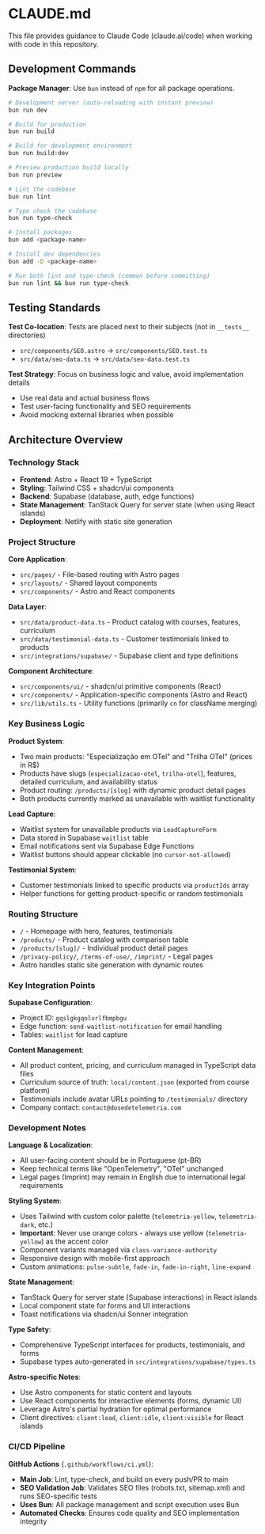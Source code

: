# CLAUDE.md

This file provides guidance to Claude Code (claude.ai/code) when working with code in this repository.

## Development Commands

**Package Manager**: Use `bun` instead of `npm` for all package operations.

```bash
# Development server (auto-reloading with instant preview)
bun run dev

# Build for production
bun run build

# Build for development environment
bun run build:dev

# Preview production build locally
bun run preview

# Lint the codebase
bun run lint

# Type check the codebase
bun run type-check

# Install packages
bun add <package-name>

# Install dev dependencies
bun add -D <package-name>

# Run both lint and type-check (common before committing)
bun run lint && bun run type-check
```

## Testing Standards

**Test Co-location**: Tests are placed next to their subjects (not in `__tests__` directories)
- `src/components/SEO.astro` → `src/components/SEO.test.ts`
- `src/data/seo-data.ts` → `src/data/seo-data.test.ts`

**Test Strategy**: Focus on business logic and value, avoid implementation details
- Use real data and actual business flows
- Test user-facing functionality and SEO requirements
- Avoid mocking external libraries when possible

## Architecture Overview

### Technology Stack
- **Frontend**: Astro + React 19 + TypeScript
- **Styling**: Tailwind CSS + shadcn/ui components
- **Backend**: Supabase (database, auth, edge functions)
- **State Management**: TanStack Query for server state (when using React islands)
- **Deployment**: Netlify with static site generation

### Project Structure

**Core Application**:
- `src/pages/` - File-based routing with Astro pages
- `src/layouts/` - Shared layout components
- `src/components/` - Astro and React components

**Data Layer**:
- `src/data/product-data.ts` - Product catalog with courses, features, curriculum
- `src/data/testimonial-data.ts` - Customer testimonials linked to products
- `src/integrations/supabase/` - Supabase client and type definitions

**Component Architecture**:
- `src/components/ui/` - shadcn/ui primitive components (React)
- `src/components/` - Application-specific components (Astro and React)
- `src/lib/utils.ts` - Utility functions (primarily `cn` for className merging)

### Key Business Logic

**Product System**:
- Two main products: "Especialização em OTel" and "Trilha OTel" (prices in R$)
- Products have slugs (`especializacao-otel`, `trilha-otel`), features, detailed curriculum, and availability status
- Product routing: `/products/[slug]` with dynamic product detail pages
- Both products currently marked as unavailable with waitlist functionality

**Lead Capture**:
- Waitlist system for unavailable products via `LeadCaptureForm`
- Data stored in Supabase `waitlist` table
- Email notifications sent via Supabase Edge Functions
- Waitlist buttons should appear clickable (no `cursor-not-allowed`)

**Testimonial System**:
- Customer testimonials linked to specific products via `productIds` array
- Helper functions for getting product-specific or random testimonials

### Routing Structure
- `/` - Homepage with hero, features, testimonials
- `/products/` - Product catalog with comparison table
- `/products/[slug]/` - Individual product detail pages
- `/privacy-policy/`, `/terms-of-use/`, `/imprint/` - Legal pages
- Astro handles static site generation with dynamic routes

### Key Integration Points

**Supabase Configuration**:
- Project ID: `gqslgkgqolvrlfbmpbgu`
- Edge function: `send-waitlist-notification` for email handling
- Tables: `waitlist` for lead capture

**Content Management**:
- All product content, pricing, and curriculum managed in TypeScript data files
- Curriculum source of truth: `local/content.json` (exported from course platform)
- Testimonials include avatar URLs pointing to `/testimonials/` directory
- Company contact: `contact@dosedetelemetria.com`

### Development Notes

**Language & Localization**:
- All user-facing content should be in Portuguese (pt-BR)
- Keep technical terms like "OpenTelemetry", "OTel" unchanged
- Legal pages (Imprint) may remain in English due to international legal requirements

**Styling System**:
- Uses Tailwind with custom color palette (`telemetria-yellow`, `telemetria-dark`, etc.)
- **Important**: Never use orange colors - always use yellow (`telemetria-yellow`) as the accent color
- Component variants managed via `class-variance-authority`
- Responsive design with mobile-first approach
- Custom animations: `pulse-subtle`, `fade-in`, `fade-in-right`, `line-expand`

**State Management**:
- TanStack Query for server state (Supabase interactions) in React islands
- Local component state for forms and UI interactions
- Toast notifications via shadcn/ui Sonner integration

**Type Safety**:
- Comprehensive TypeScript interfaces for products, testimonials, and forms
- Supabase types auto-generated in `src/integrations/supabase/types.ts`

**Astro-specific Notes**:
- Use Astro components for static content and layouts
- Use React components for interactive elements (forms, dynamic UI)
- Leverage Astro's partial hydration for optimal performance
- Client directives: `client:load`, `client:idle`, `client:visible` for React islands

### CI/CD Pipeline

**GitHub Actions** (`.github/workflows/ci.yml`):
- **Main Job**: Lint, type-check, and build on every push/PR to main
- **SEO Validation Job**: Validates SEO files (robots.txt, sitemap.xml) and runs SEO-specific tests
- **Uses Bun**: All package management and script execution uses Bun
- **Automated Checks**: Ensures code quality and SEO implementation integrity